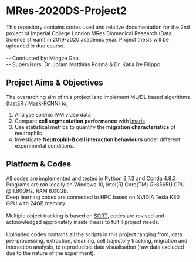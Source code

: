 # MRes-2020DS-Project2
This repository contains codes used and relative documentation for the 2nd project of Imperial College London MRes Biomedical Research (Data Science stream) in 2019-2020 academic year. Project thesis will be uploaded in due course.\
\
-- Conducted by: Mingze Gao.\
-- Supervisors: Dr. Joram Matthias Posma & Dr. Katia De Filippo

## Project Aims & Objectives
The overarching aim of this project is to implement ML/DL based algorithms ([fastER](https://bsse.ethz.ch/csd/software/faster.html) / [Mask-RCNN](https://github.com/mirzaevinom/data_science_bowl_2018)) to,
1. Analyse splenic IVM video data
2. Compare **cell segmentation performance** with [Imaris](https://imaris.oxinst.com/)
3. Use statistical metrics to quantify the **migration characteristics** of neutrophils
4. Investigate **Neutrophil-B cell interaction behaviours** under different experimental conditions.

## Platform & Codes
All codes are implemented and tested in Python 3.7.3 and Conda 4.8.3\
Programs are ran locally on Windows 10, Intel(R) Core(TM) i7-8565U CPU @ 1.80GHz, RAM 8.00GB.\
Deep learning codes are connected to HPC based on NVIDIA Tesla K80 GPU with 24GB memory.\
\
Multiple object tracking is based on [SORT](https://github.com/abewley/sort), codes are revised and acknowledged approriately inside thesis to fulfill project needs.\
\
Uploaded codes contains all the scripts in this project ranging from, data pre-processing, extraction, cleaning, cell trajectory tracking, migration and interaction analysis, to reproducible data visualisation (raw data excluded due to the nature of the experiment).
